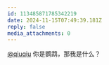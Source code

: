 ```yaml
---
id: 113485871785342219
date: 2024-11-15T07:49:39.181Z
reply: false
media_attachments: 0
---
```


[@qiuqiu](https://m-i.im/@qiuqiu) 你是鹦鹉，那我是什么？

